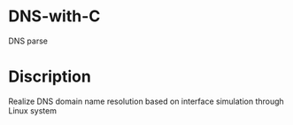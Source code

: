 # DNS-with-C
DNS parse
# Discription
Realize DNS domain name resolution based on interface simulation through Linux system
